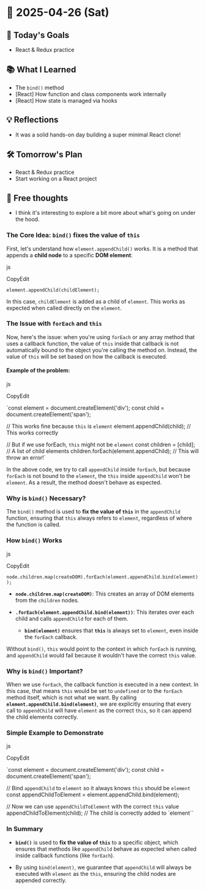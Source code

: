 # 📆 2025-04-26 (Sat)

## 🎯 Today's Goals
-   React & Redux practice

## 📚 What I Learned
-   The `bind()` method
-   [React] How function and class components work internally
-   [React] How state is managed via hooks

## 💡 Reflections
-   It was a solid hands-on day building a super minimal React clone! 

## 🛠 Tomorrow's Plan
-   React & Redux practice
-   Start working on a React project

## 🧠 Free thoughts
-   I think it's interesting to explore a bit more about what's going on under the hood.



### The Core Idea: `bind()` fixes the value of `this`

First, let's understand how `element.appendChild()` works. It is a method that appends a **child node** to a specific **DOM element**:

js

CopyEdit

`element.appendChild(childElement);`

In this case, `childElement` is added as a child of `element`. This works as expected when called directly on the `element`.

### The Issue with `forEach` and `this`

Now, here's the issue: when you're using `forEach` or any array method that uses a callback function, the value of `this` inside that callback is not automatically bound to the object you're calling the method on. Instead, the value of `this` will be set based on how the callback is executed.

#### Example of the problem:

js

CopyEdit

`const element = document.createElement('div');
const child = document.createElement('span');

// This works fine because `this` is `element`
element.appendChild(child); // This works correctly

// But if we use forEach, `this` might not be `element`
const children = [child]; // A list of child elements
children.forEach(element.appendChild); // This will throw an error!`

In the above code, we try to call `appendChild` inside `forEach`, but because `forEach` is not bound to the `element`, the `this` inside `appendChild` won't be `element`. As a result, the method doesn't behave as expected.

### Why is `bind()` Necessary?

The `bind()` method is used to **fix the value of `this`** in the `appendChild` function, ensuring that `this` always refers to `element`, regardless of where the function is called.

### How `bind()` Works

js

CopyEdit

`node.children.map(createDOM).forEach(element.appendChild.bind(element));`

-   **`node.children.map(createDOM)`**: This creates an array of DOM elements from the `children` nodes.

-   **`.forEach(element.appendChild.bind(element))`**: This iterates over each child and calls `appendChild` for each of them.

    -   **`bind(element)`** ensures that **`this`** is always set to `element`, even inside the `forEach` callback.

Without `bind()`, `this` would point to the context in which `forEach` is running, and `appendChild` would fail because it wouldn't have the correct `this` value.

### Why is `bind()` Important?

When we use `forEach`, the callback function is executed in a new context. In this case, that means `this` would be set to `undefined` or to the `forEach` method itself, which is not what we want. By calling **`element.appendChild.bind(element)`**, we are explicitly ensuring that every call to `appendChild` will have `element` as the correct `this`, so it can append the child elements correctly.

### Simple Example to Demonstrate

js

CopyEdit

`const element = document.createElement('div');
const child = document.createElement('span');

// Bind `appendChild` to `element` so it always knows `this` should be `element`
const appendChildToElement = element.appendChild.bind(element);

// Now we can use `appendChildToElement` with the correct `this` value
appendChildToElement(child); // The child is correctly added to `element``

### In Summary

-   **`bind()`** is used to **fix the value of `this`** to a specific object, which ensures that methods like `appendChild` behave as expected when called inside callback functions (like `forEach`).

-   By using `bind(element)`, we guarantee that `appendChild` will always be executed with `element` as the `this`, ensuring the child nodes are appended correctly.